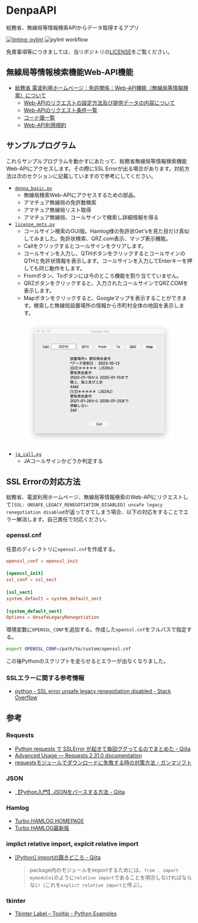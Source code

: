 # DenpaAPI
総務省、無線局等情報検索APIからデータ取得するアプリ

[![linting: pylint](https://img.shields.io/badge/linting-pylint-yellowgreen)](https://github.com/pylint-dev/pylint)
![pylint workflow](https://github.com/JS2IIU-MH/DenpaAPI/actions/workflows/pylint.yml/badge.svg)

免責事項等につきましては、当リポジトリの[LICENSE](LICENSE)をご覧ください。


## 無線局等情報検索機能Web-API機能

- [総務省 電波利用ホームページ｜免許関係｜Web-API機能（無線局等情報検索）について](https://www.tele.soumu.go.jp/j/musen/webapi/)
    - [Web-APIのリクエストの設定方法及び提供データの内容について](https://www.tele.soumu.go.jp/resource/j/musen/webapi/mw_req_info.pdf)
    - [Web-APIのリクエスト条件一覧](https://www.tele.soumu.go.jp/resource/j/musen/webapi/mw_req_conditions.pdf)
    - [コード値一覧](https://www.tele.soumu.go.jp/resource/j/musen/webapi/mw_code.pdf)
    - [Web-API利用規約](https://www.tele.soumu.go.jp/j/musen/webapi/kiyaku/index.htm)

## サンプルプログラム
これらサンプルプログラムを動かすにあたって、総務省無線局等情報検索機能Web-APIにアクセスします。その際にSSL Errorが出る場合があります。対処方法は次のセクションに記載していますので参考にしてください。
- [`denpa_basic.py`](denpa_basic.py)
    - 無線局検索Web-APIにアクセスするための部品。
    - アマチュア無線局の免許数検索
    - アマチュア無線局リスト取得
    - アマチュア無線局、コールサインで検索し詳細情報を得る
- [`license_gets.py`](license_gets.py)
    - コールサイン検索のGUI版。Hamlog様の免許状Get'sを見た目だけ真似してみました。免許状検索、QRZ.com表示、マップ表示機能。
    - Callをクリックするとコールサインをクリアします。
    - コールサインを入力し、QTHボタンをクリックするとコールサインのQTHと免許状情報を表示します。コールサインを入力してEnterキーを押しても同じ動作をします。
    - Fromボタン、Toボタンには今のところ機能を割り当てていません。
    - QRZボタンをクリックすると、入力されたコールサインでQRZ.COMを表示します。
    - Mapボタンをクリックすると、Googleマップを表示することができます。検索した無線局設置場所の情報から市町村全体の地図を表示します。


<!--
![license_gets](doc/license_gets.png)
-->
<p align="center"><img width="400px" src="doc/license_gets.png"></p>

- [`ja_call.py`](ja_call.py)
    - JAコールサインかどうか判定する

## SSL Errorの対応方法
総務省、電波利用ホームページ、無線局等情報検索のWeb-APIにリクエストして`[SSL: UNSAFE_LEGACY_RENEGOTIATION_DISABLED] unsafe legacy renegotiation disabled`が返ってきてしまう場合、以下の対応をすることでエラー解消します。自己責任で対応ください。

### openssl.cnf
任意のディレクトリに`openssl.cnf`を作成する。

```conf
openssl_conf = openssl_init

[openssl_init]
ssl_conf = ssl_sect

[ssl_sect]
system_default = system_default_sect

[system_default_sect]
Options = UnsafeLegacyRenegotiation
```

環境変数に`OPENSSL_CONF`を追加する。作成した`openssl.cnf`をフルパスで指定する。
```sh
export OPENSSL_CONF=/path/to/custom/openssl.cnf
```
この後Pythonのスクリプトを走らせるとエラーが出なくなりました。

### SSLエラーに関する参考情報
- [python - SSL error unsafe legacy renegotiation disabled - Stack Overflow](https://stackoverflow.com/questions/71603314/ssl-error-unsafe-legacy-renegotiation-disabled)


## 参考
### Requests
- [Python requests で SSLError が起きて毎回ググってるのでまとめた - Qiita](https://qiita.com/sta/items/6d08151fd9b20fa8b319)
- [Advanced Usage — Requests 2.31.0 documentation](https://requests.kennethreitz.org/en/latest/user/advanced/#ssl-cert-verification)
- [requestsモジュールでダウンロードに失敗する時の対策方法 - ガンマソフト](https://gammasoft.jp/support/solutions-of-requests-get-failed/)
### JSON
- [【Python入門】JSONをパースする方法 - Qiita](https://qiita.com/Morio/items/5170c103647ef3a4aa69)
### Hamlog
- [Turbo HAMLOG HOMEPAGE](http://www.hamlog.com/)
- [Turbo HAMLOG最新版](https://hamlog.sakura.ne.jp/mou/index.html)
### implict relative import, explcit relative import
- [[Python] importの躓きどころ - Qiita](https://qiita.com/ysk24ok/items/2711295d83218c699276)
    > package内のモジュールをimportするためには、`from . import mymodule1`のように`relative import`であることを明示しなければならない（これを`explict relative import`と呼ぶ）。
### tkinter
- [Tkinter Label – Tooltip - Python Examples](https://pythonexamples.org/python-tkinter-label-tooltip/)